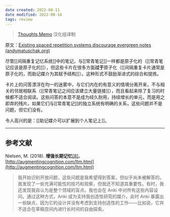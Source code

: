 ```yaml
---
date created: 2022-08-11
date modified: 2022-08-14
tags: review
---
```


<!--我的理解:: 如果单纯使用anki，和常青笔记是割裂开的。前者更强调间隔重复记忆，后者更强调不断地更新和积累。-->

> [Thoughts Memo](https://paratranz.cn/projects/3131) 汉化组译制

原文：[Existing spaced repetition systems discourage evergreen notes (andymatuschak.org)](https://notes.andymatuschak.org/zZuqUv3XNEFsimMmHszLF87Pr5vTraLjL5Y)

尽管[[间隔重复记忆系统]]中的笔记，与[[常青笔记]]一样都是原子化的（[[常青笔记应该是原子化的]]），但这些卡片在很多方面**过于**原子化（[[间隔重复卡片通常是原子化的，而助记媒介为其赋予结构]]）。这种形式不鼓励渐进式的综合和提炼。

卡片上的问答漂浮在均一的迷雾中，与它们内在的有意义的情境分离开来，不与相关的邻居相联系（[[常青笔记之间应该建立大量链接]]），而且看起来除了复习的时候都不适合阅读。这些问答的本意不是成为经久耐用，持续增长的单元，而是用之即弃的残片。如果它们与[[常青笔记]]的独立系统有明确的关系，这些问题并不是问题，但它们没有。

令人高兴的是：[[助记媒介可以扩展到个人笔记上]]。

___

## 参考文献

Nielsen, M. (2018). **增强长期记忆**[\[8\]](https://zhuanlan.zhihu.com/p/470682027#ref_8)。[http://augmentingcognition.com/ltm.html](http://augmentingcognition.com/ltm.html)

> 我开始识别开放问题，这些问题是我希望得到答案，但似乎尚未被解答的。我发现了一些充满可能性的技巧和观察，但我还不知道其重要性。有时，我还发现我自认为是整个领域的盲点。我也会在 Anki 中对所有这些内容设问。通过这种方式，Anki 成为支持我创造性研究的媒介。此时 Anki 暴露出一些缺点，因为它的设计并没有考虑到支持创造性的工作——比如说，它并不适合在草稿空间内进行长时间的自由探索。
